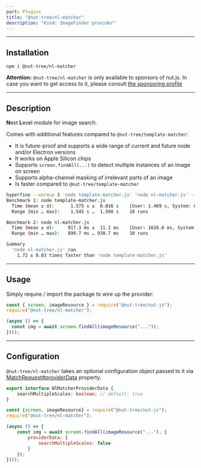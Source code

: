 ```yaml
---
part: Plugins
title: "@nut-tree/nl-matcher"
description: "Kind: ImageFinder provider"
---
```


---

## Installation

```shell
npm i @nut-tree/nl-matcher
```

**Attention:** `@nut-tree/nl-matcher` is only available to sponsors of nut.js.
In case you want to get access to it, please consult [the sponsoring profile](https://github.com/sponsors/s1hofmann)

---

## Description

**N**ext **L**evel module for image search.

Comes with additional features compared to `@nut-tree/template-matcher`:

- It is future-proof and supports a wide range of current and future node and/or Electron versions
- It works on Apple Silicon chips
- Supports `screen.findAll(...)` to detect multiple instances of an image on screen
- Supports alpha-channel masking of irrelevant parts of an image
- Is faster compared to `@nut-tree/template-matcher`

```bash
hyperfine --warmup 3 'node template-matcher.js' 'node nl-matcher.js' --show-output
Benchmark 1: node template-matcher.js
  Time (mean ± σ):      1.575 s ±  0.016 s    [User: 1.469 s, System: 0.225 s]
  Range (min … max):    1.545 s …  1.590 s    10 runs

Benchmark 2: node nl-matcher.js
  Time (mean ± σ):     917.3 ms ±  11.1 ms    [User: 1616.6 ms, System: 388.0 ms]
  Range (min … max):   899.7 ms … 930.7 ms    10 runs

Summary
  'node nl-matcher.js' ran
    1.72 ± 0.03 times faster than 'node template-matcher.js'
```

---

## Usage

Simply require / import the package to wire up the provider:

```js
const { screen, imageResource } = require("@nut-tree/nut-js");
require("@nut-tree/nl-matcher");

(async () => {
  const img = await screen.findAll(imageResource("..."));
})();
```

---

## Configuration

`@nut-tree/nl-matcher` takes an optional configuration object passed to it via [MatchRequest#providerData](https://nut-tree.github.io/apidoc/classes/match_request_class.MatchRequest.html#providerData) property.

```ts
export interface NlMatcherProviderData {
    searchMultipleScales: boolean; // default: true
}
```

```js
const {screen, imageResource} = require("@nut-tree/nut-js");
require("@nut-tree/nl-matcher");

(async () => {
    const img = await screen.findAll(imageResource("..."), {
        providerData: {
            searchMultipleScales: false
        }
    });
})();
```